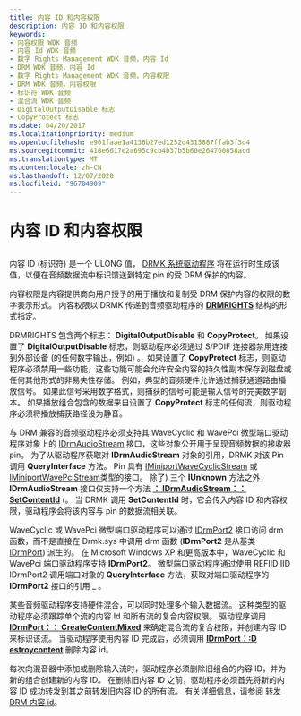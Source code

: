 ```yaml
---
title: 内容 ID 和内容权限
description: 内容 ID 和内容权限
keywords:
- 内容权限 WDK 音频
- 内容 Id WDK 音频
- 数字 Rights Management WDK 音频，内容 Id
- DRM WDK 音频，内容 Id
- 数字 Rights Management WDK 音频，内容权限
- DRM WDK 音频，内容权限
- 标识符 WDK 音频
- 混合流 WDK 音频
- DigitalOutputDisable 标志
- CopyProtect 标志
ms.date: 04/20/2017
ms.localizationpriority: medium
ms.openlocfilehash: e901faae1a4136b27ed1252d4315887ffab3f3d4
ms.sourcegitcommit: 418e6617e2a695c9cb4b37b5b60e264760858acd
ms.translationtype: MT
ms.contentlocale: zh-CN
ms.lasthandoff: 12/07/2020
ms.locfileid: "96784909"
---
```

# <a name="content-ids-and-content-rights"></a>内容 ID 和内容权限


## <span id="content_ids_and_content_rights"></span><span id="CONTENT_IDS_AND_CONTENT_RIGHTS"></span>


内容 ID (标识符) 是一个 ULONG 值， [DRMK 系统驱动程序](kernel-mode-wdm-audio-components.md#drmk_system_driver) 将在运行时生成该值，以便在音频数据流中标识馈送到特定 pin 的受 DRM 保护的内容。

内容权限是内容提供商向用户授予的用于播放和复制受 DRM 保护内容的权限的数字表示形式。 内容权限以 DRMK 传递到音频驱动程序的 [**DRMRIGHTS**](/windows-hardware/drivers/ddi/drmk/ns-drmk-tagdrmrights) 结构的形式指定。

DRMRIGHTS 包含两个标志： **DigitalOutputDisable** 和 **CopyProtect**。 如果设置了 **DigitalOutputDisable** 标志，则驱动程序必须通过 S/PDIF 连接器禁用连接到外部设备 (的任何数字输出，例如) 。 如果设置了 **CopyProtect** 标志，则驱动程序必须禁用一些功能，这些功能可能会允许安全内容的持久性副本保存到磁盘或任何其他形式的非易失性存储。 例如，典型的音频硬件允许通过捕获通道路由播放信号。 如果此信号采用数字格式，则捕获的信号可能是输入信号的完美数字副本。 如果播放组合包含的数据来自设置了 **CopyProtect** 标志的任何流，则驱动程序必须将播放捕获路径设为静音。

与 DRM 兼容的音频驱动程序必须支持其 WaveCyclic 和 WavePci 微型端口驱动程序对象上的 [IDrmAudioStream](/windows-hardware/drivers/ddi/drmk/nn-drmk-idrmaudiostream) 接口，这些对象公开用于呈现音频数据的接收器 pin。 为了从驱动程序获取对 **IDrmAudioStream** 对象的引用，DRMK 对该 Pin 调用 **QueryInterface** 方法。 Pin 具有 [IMiniportWaveCyclicStream](/windows-hardware/drivers/ddi/portcls/nn-portcls-iminiportwavecyclicstream) 或 [IMiniportWavePciStream](/windows-hardware/drivers/ddi/portcls/nn-portcls-iminiportwavepcistream)类型的接口。 除了) 三个 **IUnknown** 方法之外， **IDrmAudioStream** 接口仅支持一个方法 [**： IDrmAudioStream：： SetContentId**](/windows-hardware/drivers/ddi/drmk/nf-drmk-idrmaudiostream-setcontentid) (。 当 DRMK 调用 **SetContentId** 时，它会传入内容 ID 和内容权限，驱动程序会将该内容与 pin 的数据流相关联。

WaveCyclic 或 WavePci 微型端口驱动程序可以通过 [IDrmPort2](/windows-hardware/drivers/ddi/portcls/nn-portcls-idrmport2) 接口访问 drm 函数，而不是直接在 Drmk.sys 中调用 drm 函数 (**IDrmPort2** 是从基类 [IDrmPort](/windows-hardware/drivers/ddi/portcls/nn-portcls-idrmport)) 派生的。 在 Microsoft Windows XP 和更高版本中，WaveCyclic 和 WavePci 端口驱动程序支持 **IDrmPort2**。 微型端口驱动程序通过使用 REFIID IID IDrmPort2 调用端口对象的 **QueryInterface** 方法，获取对端口驱动程序的 **IDrmPort2** 接口的引用 \_ 。

某些音频驱动程序支持硬件混合，可以同时处理多个输入数据流。 这种类型的驱动程序必须跟踪单个流的内容 Id 和所有流的复合内容权限。 驱动程序调用 [**IDrmPort：： CreateContentMixed**](/windows-hardware/drivers/ddi/portcls/nf-portcls-idrmport-createcontentmixed) 来确定混合流的复合权限，并创建内容 ID 来标识该流。 当驱动程序使用内容 ID 完成后，必须调用 [**IDrmPort：:D estroycontent**](/windows-hardware/drivers/ddi/portcls/nf-portcls-idrmport-destroycontent) 删除内容 id。

每次向混音器中添加或删除输入流时，驱动程序必须删除旧组合的内容 ID，并为新的组合创建新的内容 ID。 在删除旧内容 ID 之前，驱动程序必须首先将新的内容 ID 成功转发到其之前转发旧内容 ID 的所有流。 有关详细信息，请参阅 [转发 DRM 内容 id](forwarding-drm-content-ids.md)。

 

